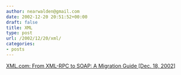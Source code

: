 ```yaml
---
author: nearwalden@gmail.com
date: 2002-12-20 20:51:52+00:00
draft: false
title: XML
type: post
url: /2002/12/20/xml/
categories:
- posts
---
```


[XML.com: From XML-RPC to SOAP: A Migration Guide [Dec. 18, 2002]](//www.xml.com/pub/a/2002/12/18/endpoints.html')



